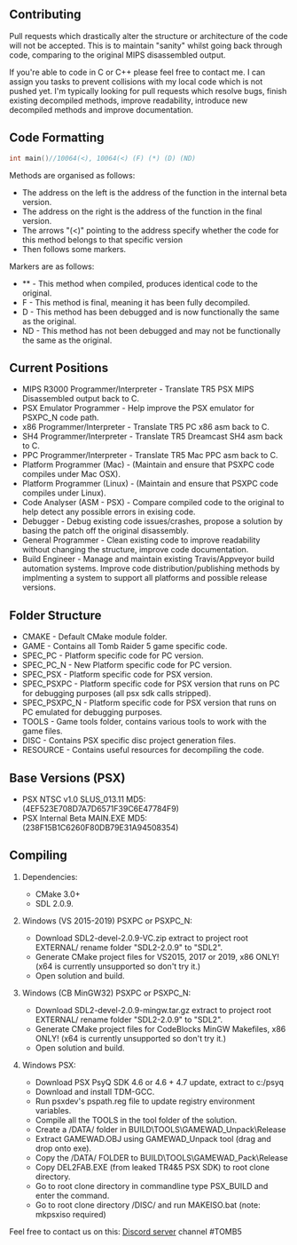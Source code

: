 ## Contributing

Pull requests which drastically alter the structure or architecture of the code will not be accepted. This is to maintain "sanity" whilst going back through code, comparing to the original MIPS disassembled output.

If you're able to code in C or C++ please feel free to contact me. I can assign you tasks to prevent collisions with my local code which is not pushed yet. I'm typically looking for pull requests which resolve bugs, finish existing decompiled methods, improve readability, introduce new decompiled methods and improve documentation.

## Code Formatting
```C
int main()//10064(<), 10064(<) (F) (*) (D) (ND)
```
Methods are organised as follows:
- The address on the left is the address of the function in the internal beta version.
- The address on the right is the address of the function in the final version.
- The arrows "(<)" pointing to the address specify whether the code for this method belongs to that specific version
- Then follows some markers.

Markers are as follows:
- ** - This method when compiled, produces identical code to the original.
- F - This method is final, meaning it has been fully decompiled.
- D - This method has been debugged and is now functionally the same as the original.
- ND - This method has not been debugged and may not be functionally the same as the original.

## Current Positions

- MIPS R3000 Programmer/Interpreter - Translate TR5 PSX MIPS Disassembled output back to C.
- PSX Emulator Programmer - Help improve the PSX emulator for PSXPC_N code path.
- x86 Programmer/Interpreter - Translate TR5 PC x86 asm back to C. 
- SH4 Programmer/Interpreter - Translate TR5 Dreamcast SH4 asm back to C. 
- PPC Programmer/Interpreter - Translate TR5 Mac PPC asm back to C. 
- Platform Programmer (Mac) - (Maintain and ensure that PSXPC code compiles under Mac OSX).
- Platform Programmer (Linux) - (Maintain and ensure that PSXPC code compiles under Linux).
- Code Analyser (ASM - PSX) - Compare compiled code to the original to help detect any possible errors in exising code.
- Debugger - Debug existing code issues/crashes, propose a solution by basing the patch off the original disassembly.
- General Programmer - Clean existing code to improve readability without changing the structure, improve code documentation.
- Build Engineer - Manage and maintain existing Travis/Appveyor build automation systems. Improve code distribution/publishing methods by implmenting a system to support all platforms and possible release versions.

## Folder Structure
- CMAKE - Default CMake module folder. 
- GAME - Contains all Tomb Raider 5 game specific code.
- SPEC_PC - Platform specific code for PC version.
- SPEC_PC_N - New Platform specific code for PC version.
- SPEC_PSX - Platform specific code for PSX version.
- SPEC_PSXPC - Platform specific code for PSX version that runs on PC for debugging purposes (all psx sdk calls stripped).
- SPEC_PSXPC_N - Platform specific code for PSX version that runs on PC emulated for debugging purposes.
- TOOLS - Game tools folder, contains various tools to work with the game files.
- DISC - Contains PSX specific disc project generation files.
- RESOURCE - Contains useful resources for decompiling the code.

## Base Versions (PSX)
- PSX NTSC v1.0 SLUS_013.11 MD5: (4EF523E708D7A7D6571F39C6E47784F9)
- PSX Internal Beta MAIN.EXE MD5: (238F15B1C6260F80DB79E31A94508354)

## Compiling
1. Dependencies:
    - CMake 3.0+
    - SDL 2.0.9.

2. Windows (VS 2015-2019) PSXPC or PSXPC_N:
    - Download SDL2-devel-2.0.9-VC.zip extract to project root EXTERNAL/ rename folder "SDL2-2.0.9" to "SDL2".
    - Generate CMake project files for VS2015, 2017 or 2019, x86 ONLY! (x64 is currently unsupported so don't try it.)
    - Open solution and build.

3. Windows (CB MinGW32) PSXPC or PSXPC_N:
    - Download SDL2-devel-2.0.9-mingw.tar.gz extract to project root EXTERNAL/ rename folder "SDL2-2.0.9" to "SDL2".
    - Generate CMake project files for CodeBlocks MinGW Makefiles, x86 ONLY! (x64 is currently unsupported so don't try it.)
    - Open solution and build.
4. Windows PSX:
    - Download PSX PsyQ SDK 4.6 or 4.6 + 4.7 update, extract to c:/psyq
    - Download and install TDM-GCC.
    - Run psxdev's pspath.reg file to update registry environment variables.
    - Compile all the TOOLS in the tool folder of the solution.
	- Create a /DATA/ folder in BUILD\TOOLS\GAMEWAD_Unpack\Release
	- Extract GAMEWAD.OBJ using GAMEWAD_Unpack tool (drag and drop onto exe).
	- Copy the /DATA/ FOLDER to BUILD\TOOLS\GAMEWAD_Pack\Release
	- Copy DEL2FAB.EXE (from leaked TR4&5 PSX SDK) to root clone directory.
    - Go to root clone directory in commandline type PSX_BUILD and enter the command.
    - Go to root clone directory /DISC/ and run MAKEISO.bat (note: mkpsxiso required)
    
Feel free to contact us on this: [Discord server](https://discord.gg/KYSx8Q7) channel #TOMB5
